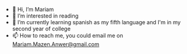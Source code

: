 - 👋 Hi, I’m Mariam 
- 👀 I’m interested in reading
- 🌱 I’m currently learning spanish as my fifth language and I'm in my second year of college 
- 📫 How to reach me, you could email me on Mariam.Mazen.Anwer@gmail.com

<!---
Mariammazen147/Mariammazen147 is a ✨ special ✨ repository because its `README.md` (this file) appears on your GitHub profile.
You can click the Preview link to take a look at your changes.
--->
